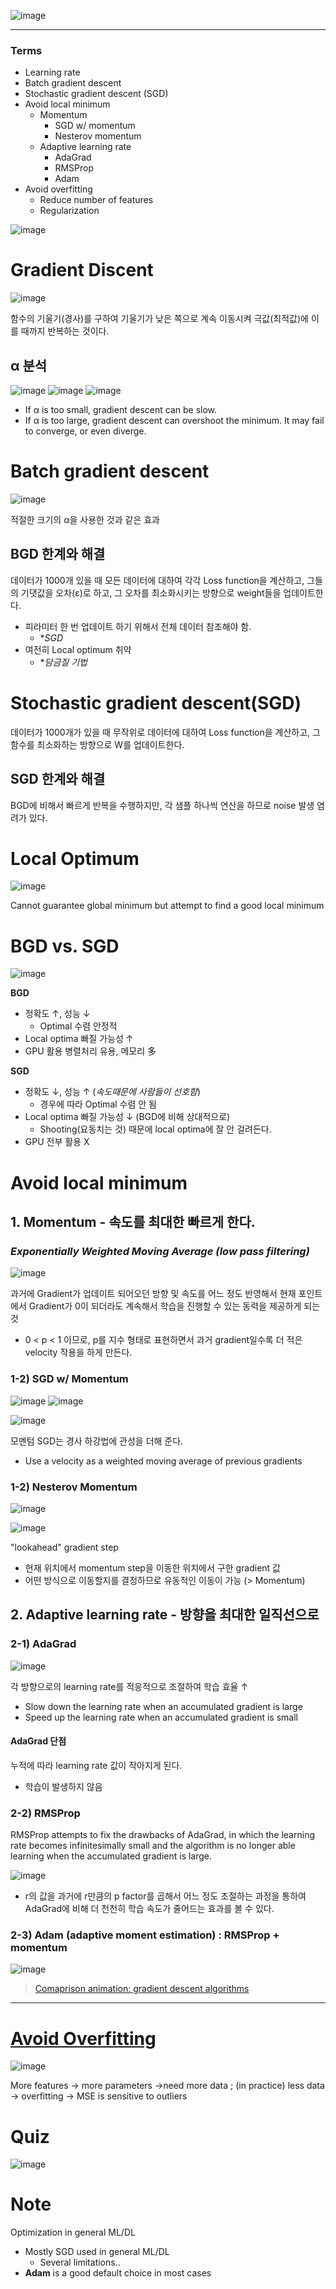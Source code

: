 ![image](https://github.com/hchoi256/lg-ai-auto-driving-radar-sensor/assets/39285147/9e462ca6-dcc1-45bc-975f-a3fb5d79e347)
****
### Terms
- Learning rate
- Batch gradient descent
- Stochastic gradient descent (SGD)
- Avoid local minimum
  - Momentum
    - SGD w/ momentum
    - Nesterov momentum
  - Adaptive learning rate
    - AdaGrad
    - RMSProp
    - Adam
- Avoid overfitting
  - Reduce number of features
  - Regularization

![image](https://user-images.githubusercontent.com/39285147/182006560-b09a3593-7253-44b7-9bde-dd6a76715d49.png)

# Gradient Discent
![image](https://user-images.githubusercontent.com/39285147/178204718-740c117e-9d6b-42d5-b8b3-d6fca3a11539.png)

함수의 기울기(경사)를 구하여 기울기가 낮은 쪽으로 계속 이동시켜 극값(최적값)에 이를 때까지 반복하는 것이다.

## α 분석
![image](https://user-images.githubusercontent.com/39285147/178205637-d9eb211b-7446-47e1-b8ac-80517a48e97e.png)
![image](https://user-images.githubusercontent.com/39285147/178215771-05118421-8003-41c3-b31a-a45d3d221b38.png)
![image](https://user-images.githubusercontent.com/39285147/178207012-14d61f86-9ce7-4729-95f0-59391bfd5c58.png)
- If α is too small, gradient descent can be slow.
- If α is too large, gradient descent can overshoot the minimum. It may fail to converge, or even diverge.

# Batch gradient descent
![image](https://user-images.githubusercontent.com/39285147/178205619-416efefb-c227-4bfc-9744-fb8a32b89fb6.png)

적절한 크기의 α을 사용한 것과 같은 효과

## BGD 한계와 해결
데이터가 1000개 있을 때 모든 데이터에 대하여 각각 Loss function을 계산하고, 그들의 기댓값을 오차(ε)로 하고, 그 오차를 최소화시키는 방향으로 weight들을 업데이트한다.
- 피라미터 한 번 업데이트 하기 위해서 전체 데이터 참조해야 함.
  - **SGD*
- 여전히 Local optimum 취약
  - **담금질 기법*

# Stochastic gradient descent(SGD)
데이터가 1000개가 있을 때 무작위로  데이터에 대하여 Loss function을 계산하고, 그 함수를 최소화하는 방향으로 W를 업데이트한다.

## SGD 한계와 해결
BGD에 비해서 빠르게 반복을 수행하지만, 각 샘플 하나씩 연산을 하므로 noise 발생 염려가 있다.

# Local Optimum
![image](https://user-images.githubusercontent.com/39285147/178206735-ddc68470-1777-4070-941d-a36515d94e4b.png)

Cannot guarantee global minimum but attempt to find a good local minimum

# BGD vs. SGD
![image](https://user-images.githubusercontent.com/39285147/178208693-eedf1b4f-7ddd-49b9-9314-6c3a12b407da.png)

**BGD**
- 정확도 ↑, 성능 ↓
  - Optimal 수렴 안정적
- Local optima 빠질 가능성 ↑
- GPU 활용 병렬처리 유용, 메모리 多

**SGD**
- 정확도 ↓, 성능 ↑ (*속도때문에 사람들이 선호함*)
  - 경우에 따라 Optimal 수렴 안 됨
- Local optima 빠질 가능성 ↓ (BGD에 비해 상대적으로)
  - Shooting(요동치는 것) 때문에 local optima에 잘 안 걸려든다.
- GPU 전부 활용 X

# Avoid local minimum
## 1. Momentum - 속도를 최대한 빠르게 한다.

### *Exponentially Weighted Moving Average (low pass filtering)*
![image](https://user-images.githubusercontent.com/39285147/178209601-d13783cc-f1e9-4a6c-bfb2-0e87bf1a7c45.png)

과거에 Gradient가 업데이트 되어오던 방향 및 속도를 어느 정도 반영해서 현재 포인트에서 Gradient가 0이 되더라도 계속해서 학습을 진행할 수 있는 동력을 제공하게 되는 것
- 0 < p < 1 이므로, p를 지수 형태로 표현하면서 과거 gradient일수록 더 적은 velocity 작용을 하게 만든다.

### 1-2) SGD w/ Momentum
![image](https://user-images.githubusercontent.com/39285147/178211019-b114666e-6ccb-46a6-85e5-8f2f8d8a7ce8.png)
![image](https://user-images.githubusercontent.com/39285147/178210873-6a8d7eba-75c0-4721-a9b5-b93c9021b56a.png)

![image](https://user-images.githubusercontent.com/39285147/178211458-56b05f61-6bcb-4594-a19a-8b0deba10dea.png)

모멘텀 SGD는 경사 하강법에 관성을 더해 준다.
- Use a velocity as a weighted moving average of previous gradients

### 1-2) Nesterov Momentum
![image](https://user-images.githubusercontent.com/39285147/178213239-b701b895-8edb-4814-b511-8c596611d83a.png)

![image](https://github.com/hchoi256/lg-ai-auto-driving-radar-sensor/assets/39285147/d51e26b1-2857-40ac-8d8a-83de742dd6d9)

"lookahead" gradient step
- 현재 위치에서 momentum step을 이동한 위치에서 구한 gradient 값
- 어떤 방식으로 이동할지를 결정하므로 유동적인 이동이 가능 (> Momentum)

## 2. Adaptive learning rate - 방향을 최대한 일직선으로
### 2-1) AdaGrad
![image](https://user-images.githubusercontent.com/39285147/178212884-ffb13162-271f-483d-bb8d-6846dff8f323.png)

각 방향으로의 learning rate를 적응적으로 조절하여 학습 효율 ↑
- Slow down the learning rate when an accumulated gradient is large
- Speed up the learning rate when an accumulated gradient is small

#### AdaGrad 단점
누적에 따라 learning rate 값이 작아지게 된다.
- 학습이 발생하지 않음

### 2-2) RMSProp
RMSProp attempts to fix the drawbacks of AdaGrad, in which the learning rate becomes infinitesimally small and the algorithm is no longer able learning when the accumulated gradient is large.

![image](https://user-images.githubusercontent.com/39285147/178213603-081c4d32-b90c-43c6-b09c-fcb9c7ca92d6.png)
- r의 값을 과거에 r만큼의 p factor를 곱해서 어느 정도 조절하는 과정을 통하여 AdaGrad에 비해 더 천천히 학습 속도가 줄어드는 효과를 볼 수 있다.

### 2-3) Adam (adaptive moment estimation) : RMSProp + momentum
![image](https://user-images.githubusercontent.com/39285147/178214234-b3e71ec1-3f7b-473b-bcbc-fe1a88ec53ba.png)

> [Comaprison animation: gradient descent algorithms](https://miro.medium.com/max/1240/1*XVFmo9NxLnwDr3SxzKy-rA.gif)

****
# [Avoid Overfitting](https://github.com/hchoi256/ai-terms/blob/main/overfitting.md)
![image](https://user-images.githubusercontent.com/39285147/178215927-55946b76-6d10-43cd-b716-c2030e4a66dc.png)

More features → more parameters →need more data ; (in practice) less data → overfitting → MSE is sensitive to outliers

# Quiz
![image](https://user-images.githubusercontent.com/39285147/178216852-933cd1f7-f509-4f07-b446-e03a24e3de7c.png)

# Note
Optimization in general ML/DL
- Mostly SGD used in general ML/DL
  - Several limitations..
- **Adam** is a good default choice in most cases
